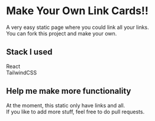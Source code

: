 # Make Your Own Link Cards!!

A very easy static page where you could link all your links.\
You can fork this project and make your own.

## Stack I used
React\
TailwindCSS

## Help me make more functionality

At the moment, this static only have links and all.\
If you like to add more stuff, feel free to do pull requests.
